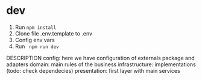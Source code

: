 

# dev
1. Run `npm install`
2. Clone file .env.template to .env
3. Config env vars
4. Run ` npm run dev`


DESCRIPTION
config: here we have configuration of externals package and adapters
domain: main rules of the business
infrastructure: implementations (todo: check dependecies)
presentation: first layer with main services